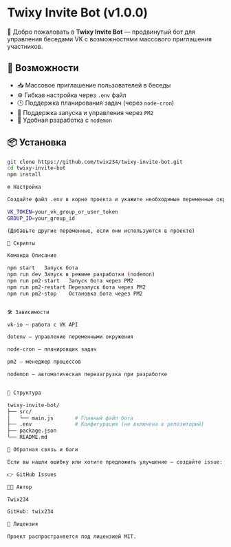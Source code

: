 # Twixy Invite Bot (v1.0.0)

👋 Добро пожаловать в **Twixy Invite Bot** — продвинутый бот для управления беседами VK с возможностями массового приглашения участников.

## 🚀 Возможности

- 📥 Массовое приглашение пользователей в беседы
- ⚙️ Гибкая настройка через `.env` файл
- 🕒 Поддержка планирования задач (через `node-cron`)
- 🔁 Поддержка запуска и управления через `PM2`
- 🔧 Удобная разработка с `nodemon`

## 📦 Установка

```bash
git clone https://github.com/twix234/twixy-invite-bot.git
cd twixy-invite-bot
npm install

⚙️ Настройка

Создайте файл .env в корне проекта и укажите необходимые переменные окружения:

VK_TOKEN=your_vk_group_or_user_token
GROUP_ID=your_group_id

(Добавьте другие переменные, если они используются в проекте)

🧪 Скрипты

Команда	Описание

npm start	Запуск бота
npm run dev	Запуск в режиме разработки (nodemon)
npm run pm2-start	Запуск бота через PM2
npm run pm2-restart	Перезапуск бота через PM2
npm run pm2-stop	Остановка бота через PM2


🛠️ Зависимости

vk-io — работа с VK API

dotenv — управление переменными окружения

node-cron — планировщик задач

pm2 — менеджер процессов

nodemon — автоматическая перезагрузка при разработке


📁 Структура

twixy-invite-bot/
├── src/
│   └── main.js       # Главный файл бота
├── .env              # Конфигурация (не включена в репозиторий)
├── package.json
└── README.md

🐛 Обратная связь и баги

Если вы нашли ошибку или хотите предложить улучшение — создайте issue:

👉 GitHub Issues

🧑‍💻 Автор

Twix234

GitHub: twix234

📄 Лицензия

Проект распространяется под лицензией MIT.
